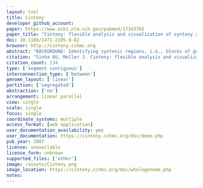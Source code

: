 ```yaml
---
layout: tool 
title: Cinteny
developer_github_account: 
paper: https://www.ncbi.nlm.nih.gov/pubmed/17343765
paper_title: "Cinteny: flexible analysis and visualization of synteny and genome rearrangements in multiple organisms."
doi: 10.1186/1471-2105-8-82
browser: http://cinteny.cchmc.org
abstract: "BACKGROUND: Identifying syntenic regions, i.e., blocks of genes or other markers with evolutionary conserved order, and quantifying evolutionary relatedness between genomes in terms of chromosomal rearrangements is one of the central goals in comparative genomics. However, the analysis of synteny and the resulting assessment of genome rearrangements are sensitive to the choice of a number of arbitrary parameters that affect the detection of synteny blocks. In particular, the choice of a set of markers and the effect of different aggregation strategies, which enable coarse graining of synteny blocks and exclusion of micro-rearrangements, need to be assessed. Therefore, existing tools and resources that facilitate identification, visualization and analysis of synteny need to be further improved to provide a flexible platform for such analysis, especially in the context of multiple genomes. RESULTS: We present a new tool, Cinteny, for fast identification and analysis of synteny with different sets of markers and various levels of coarse graining of syntenic blocks. Using Hannenhalli-Pevzner approach and its extensions, Cinteny also enables interactive determination of evolutionary relationships between genomes in terms of the number of rearrangements (the reversal distance). In particular, Cinteny provides: i) integration of synteny browsing with assessment of evolutionary distances for multiple genomes; ii) flexibility to adjust the parameters and re-compute the results on-the-fly; iii) ability to work with user provided data, such as orthologous genes, sequence tags or other conserved markers. In addition, Cinteny provides many annotated mammalian, invertebrate and fungal genomes that are pre-loaded and available for analysis at http://cinteny.cchmc.org. CONCLUSION: Cinteny allows one to automatically compare multiple genomes and perform sensitivity analysis for synteny block detection and for the subsequent computation of reversal distances. Cinteny can also be used to interactively browse syntenic blocks conserved in multiple genomes, to facilitate genome annotation and validation of assemblies for newly sequenced genomes, and to construct and assess phylogenomic trees."
citation: "Sinha AU, Meller J. Cinteny: flexible analysis and visualization of synteny and genome rearrangements in multiple organisms. BMC Bioinformatics. 2007;8: 82."
citation_count: 134
type: ['segment contiguous']
interconnection_type: ['between']
genome_layout: ['linear']
partition: ['segregated']
abstraction: ['no']
arrangement: linear parallel
view: single
scale: single
focus: single
coordinate_systems: multiple
access_format: [web application]
user_documentation_availability: yes
user_documentation: https://cinteny.cchmc.org/doc/demo.php
pub_year: 2007
license: unavailable
license_form: unknown
supported_files: ['other']
image: /assets/Cinteny.png
image_location: https://cinteny.cchmc.org/doc/wholegenome.php
notes: 
---
```

